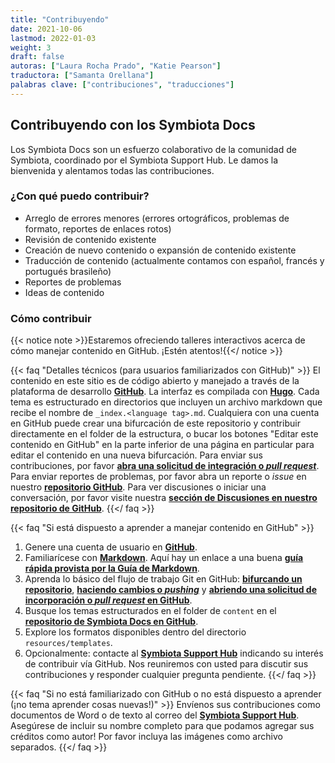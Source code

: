 ```yaml
---
title: "Contribuyendo"
date: 2021-10-06
lastmod: 2022-01-03
weight: 3
draft: false
autoras: ["Laura Rocha Prado", "Katie Pearson"]
traductora: ["Samanta Orellana"]
palabras clave: ["contribuciones", "traducciones"]
---
```


## Contribuyendo con los Symbiota Docs

Los Symbiota Docs son un esfuerzo colaborativo de la comunidad de Symbiota, coordinado por el Symbiota Support Hub. Le damos la bienvenida y alentamos todas las contribuciones.

### ¿Con qué puedo contribuir?

- Arreglo de errores menores (errores ortográficos, problemas de formato, reportes de enlaces rotos)
- Revisión de contenido existente
- Creación de nuevo contenido o expansión de contenido existente
- Traducción de contenido (actualmente contamos con español, francés y portugués brasileño)
- Reportes de problemas
- Ideas de contenido

### Cómo contribuir

{{< notice note >}}Estaremos ofreciendo talleres interactivos acerca de cómo manejar contenido en GitHub. ¡Estén atentos!{{</ notice >}}

{{< faq "Detalles técnicos (para usuarios familiarizados con GitHub)" >}}
  El contenido en este sitio es de código abierto y manejado a través de la plataforma de desarrollo [**GitHub**](https://github.com/). La interfaz es compilada con [**Hugo**](https://gohugo.io/). Cada tema es estructurado en directorios que incluyen un archivo markdown que recibe el nombre de `_index.<language tag>.md`. Cualquiera con una cuenta en GitHub puede crear una bifurcación de este repositorio y contribuir directamente en el folder de la estructura, o bucar los botones "Editar este contenido en GitHub" en la parte inferior de una página en particular para editar el contenido en una nueva bifurcación. Para enviar sus contribuciones, por favor [**abra una solicitud de integración o _pull request_**](https://docs.github.com/en/pull-requests/collaborating-with-pull-requests/proposing-changes-to-your-work-with-pull-requests/creating-a-pull-request). Para enviar reportes de problemas, por favor abra un reporte o _issue_ en nuestro [**repositorio GitHub**](https://github.com/BioKIC/symbiota-docs/). Para ver discusiones o iniciar una conversación, por favor visite nuestra [**sección de Discusiones en nuestro repositorio de GitHub**](https://github.com/BioKIC/symbiota-docs/discussions).
{{</ faq >}}

{{< faq "Si está dispuesto a aprender a manejar contenido en GitHub" >}}
1. Genere una cuenta de usuario en [**GitHub**](https://github.com/signup?ref_cta=Sign+up&ref_loc=header+logged+out&ref_page=%2F&source=header-home).
2. Familiarícese con [**Markdown**](https://en.wikipedia.org/wiki/Markdown). Aquí hay un enlace a una buena [**guía rápida provista por la Guía de Markdown**](https://www.markdownguide.org/cheat-sheet/).
3. Aprenda lo básico del flujo de trabajo Git en GitHub: [**bifurcando un repositorio**](https://docs.github.com/en/get-started/quickstart/fork-a-repo), [**haciendo cambios o _pushing_**](https://docs.github.com/en/get-started/using-git/pushing-commits-to-a-remote-repository) y [**abriendo una solicitud de incorporación o _pull request_ en GitHub**]((https://docs.github.com/en/pull-requests/collaborating-with-pull-requests/proposing-changes-to-your-work-with-pull-requests/creating-a-pull-request)).
4. Busque los temas estructurados en el folder de `content` en el [**repositorio de Symbiota Docs en GitHub**](https://github.com/BioKIC/symbiota-docs).
5. Explore los formatos disponibles dentro del directorio `resources/templates`.
6. Opcionalmente: contacte al [**Symbiota Support Hub**](mailto:symbiota@asu.edu) indicando su interés de contribuir vía GitHub. Nos reuniremos con usted para discutir sus contribuciones y responder cualquier pregunta pendiente.
{{</ faq >}}

{{< faq "Si no está familiarizado con GitHub o no está dispuesto a aprender (¡no tema aprender cosas nuevas!)" >}}
Envíenos sus contribuciones como documentos de Word o de texto al correo del [**Symbiota Support Hub**](mailto:symbiota@asu.edu). Asegúrese de incluir su nombre completo para que podamos agregar sus créditos como autor! Por favor incluya las imágenes como archivo separados.
{{</ faq >}}




